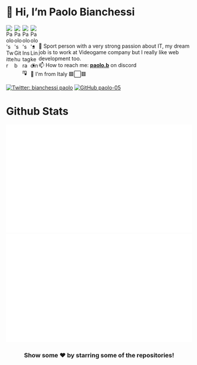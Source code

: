 # 👋 Hi, I’m Paolo Bianchessi


<a href="https://twitter.com/BianchessiPaolo">
  <img align="left" alt="Paolo's Twitter" width="22px" src="https://skillicons.dev/icons?i=twitter" />
</a>
<a href="https://github.com/paolo-05">
  <img align="left" alt="Paolo's Github" width="22px" src="https://skillicons.dev/icons?i=github" />
</a>

<a href="https://instagram.com/paolo.bianchessi/">
  <img align="left" alt="Paolo's Instagram" width="22px" src="https://skillicons.dev/icons?i=instagram" />
</a>
<a href="[https://instagram.com/paolo.bianchessi/](https://www.linkedin.com/in/paolo-bianchessi-18ab06172/)">
  <img align="left" alt="Paolo's Linkedin" width="22px" src="https://skillicons.dev/icons?i=linkedin" />
</a>
<br/>
<br/>

- 🔭 Sport person with a very strong passion about IT, my dream job is to work at Videogame company but I really like web development too.
- 📫 How to reach me: [__paolo.b__](https://discord.gg/U4mvKUsdnr) on discord
- 📍 I'm from Italy 🟩⬜🟥

[![Twitter: bianchessi paolo](https://img.shields.io/twitter/follow/BianchessiPaolo?style=social)](https://twitter.com/BianchessiPaolo)
[![GitHub paolo-05](https://img.shields.io/github/followers/paolo-05?label=follow&style=social)](https://github.com/paolo-05)
<!--
# Languages and Tools:

<img src="https://skillicons.dev/icons?i=c,java,html,css,js,ts,bootstrap,tailwind,nodejs,react,nextjs,vuejs,python,django,unity,cs,git,postgres,mysql&perline=10" />
-->
# Github Stats
  
![](https://raw.githubusercontent.com/paolo-05/github-stats/master/generated/overview.svg)
![](https://raw.githubusercontent.com/paolo-05/github-stats/master/generated/languages.svg)


<div align="center">

### Show some ❤️ by starring some of the repositories!

</div>
